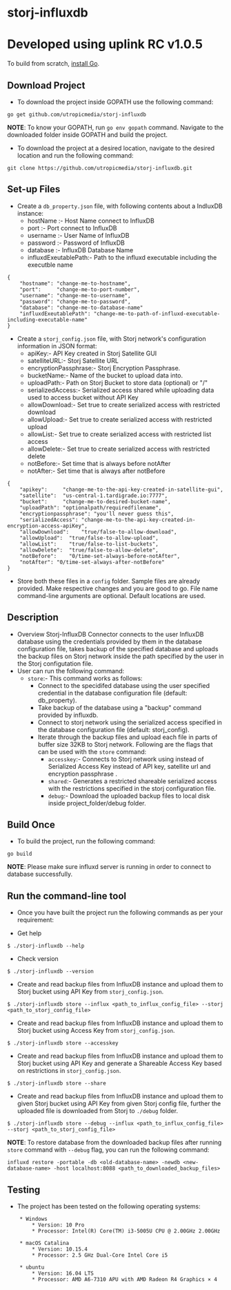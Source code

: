 # storj-influxdb

# Developed using uplink RC v1.0.5

To build from scratch, [install Go](https://golang.org/doc/install#install).

## Download Project
* To download the project inside GOPATH use the following command:
```
go get github.com/utropicmedia/storj-influxdb
```
**NOTE**: To know your GOPATH, run ```go env gopath``` command. Navigate to the downloaded folder inside GOPATH and build the project.

* To download the project at a desired location, navigate to the desired location and run the following command:
```
git clone https://github.com/utropicmedia/storj-influxdb.git
```

## Set-up Files
* Create a `db_property.json` file, with following contents about a IndluxDB instance:
	* hostName :- Host Name connect to InfluxDB
	* port :- Port connect to InfluxDB
	* username :- User Name of InfluxDB
	* password :- Password of InfluxDB
	* database :- InfluxDB Database Name
	* influxdExeutablePath:- Path to the influxd executable including the executble name
```
{
	"hostname": "change-me-to-hostname",
	"port":     "change-me-to-port-number",
	"username": "change-me-to-username",
	"password": "change-me-to-password",
	"database": "change-me-to-database-name"
	"influxdExeutablePath": "change-me-to-path-of-influxd-executable-including-executable-name"
}
```

* Create a `storj_config.json` file, with Storj network's configuration information in JSON format:
	* apiKey:- API Key created in Storj Satellite GUI
	* satelliteURL:- Storj Satellite URL
	* encryptionPassphrase:- Storj Encryption Passphrase.
	* bucketName:- Name of the bucket to upload data into.
	* uploadPath:- Path on Storj Bucket to store data (optional) or "/"
	* serializedAccess:- Serialized access shared while uploading data used to access bucket without API Key
	* allowDownload:- Set true to create serialized access with restricted download
	* allowUpload:- Set true to create serialized access with restricted upload
	* allowList:- Set true to create serialized access with restricted list access
	* allowDelete:- Set true to create serialized access with restricted delete
	* notBefore:- Set time that is always before notAfter
	* notAfter:- Set time that is always after notBefore

```
{
	"apikey":     "change-me-to-the-api-key-created-in-satellite-gui",
	"satellite":  "us-central-1.tardigrade.io:7777",
	"bucket":     "change-me-to-desired-bucket-name",
	"uploadPath": "optionalpath/requiredfilename",
	"encryptionpassphrase": "you'll never guess this",
	"serializedAccess": "change-me-to-the-api-key-created-in-encryption-access-apiKey",
	"allowDownload":	"true/false-to-allow-download",
	"allowUpload":	"true/false-to-allow-upload",
	"allowList":	"true/false-to-list-buckets",
	"allowDelete":	"true/false-to-allow-delete",
	"notBefore":	"0/time-set-always-before-notAfter",
	"notAfter":	"0/time-set-always-after-notBefore"
}
```

* Store both these files in a `config` folder. Sample files are already provided. Make respective changes and you are good to go. File name command-line arguments are optional. Default locations are used.

## Description
* Overview
	Storj-InfluxDB Connector connects to the user InfluxDB database using the credentials provided by them in the database configuration file, takes backup of the specified database and uploads the backup files on Storj network inside the path specified by the user in the Storj configutation file.
* User can run the following command:
	* `store`:- This command works as follows:
		* Connect to the specidifed database using the user specified credential in the database configuration file (default: db_property).
		* Take backup of the database using a "backup" command provided by influxdb.
		* Connect to storj network using the serialized access specified in the database configuration file (default: storj_config).
		* Iterate through the backup files and upload each file in parts of buffer size 32KB to Storj network.
		Following are the flags that can be used with the `store` command:
			* `accesskey`:- Connects to Storj network using instead of Serialized Access Key instead of API key, satellite url and encryption passphrase .
			* `shared`:- Generates a restricted shareable serialized access with the restrictions specified in the storj configuration file.
			* `debug`:- Download the uploaded backup files to local disk inside project_folder/debug folder.

## Build Once
* To build the project, run the following command:
```
go build
```

**NOTE**: Please make sure influxd server is running in order to connect to database successfully.

## Run the command-line tool
* Once you have built the project run the following commands as per your requirement:

* Get help
```
$ ./storj-influxdb --help
```

* Check version
```
$ ./storj-influxdb --version
```

* Create and read backup files from InfluxDB instance and upload them to Storj bucket using API Key from `storj_config.json`.
```
$ ./storj-influxdb store --influx <path_to_influx_config_file> --storj <path_to_storj_config_file>
```

* Create and read backup files from InfluxDB instance and upload them to Storj bucket using Access Key from `storj_config.json`.
```
$ ./storj-influxdb store --accesskey
```

* Create and read backup files from InfluxDB instance and upload them to Storj bucket using API Key and generate a Shareable Access Key based on restrictions in `storj_config.json`.
```
$ ./storj-influxdb store --share
```

* Create and read backup files from InfluxDB instance and upload them to given Storj bucket using API Key from given Storj config file, further the uploaded file is downloaded from Storj to `./debug` folder.
```
$ ./storj-influxdb store --debug --influx <path_to_influx_config_file> --storj <path_to_storj_config_file>
```
**NOTE**: To restore database from the downloaded backup files after running `store` command with `--debug` flag, you can run the following command:
```
influxd restore -portable -db <old-database-name> -newdb <new-database-name> -host localhost:8088 <path_to_downloaded_backup_files>
```

##  Testing
* The project has been tested on the following operating systems:
```
	* Windows
		* Version: 10 Pro
		* Processor: Intel(R) Core(TM) i3-5005U CPU @ 2.00GHz 2.00GHz

	* macOS Catalina
		* Version: 10.15.4
		* Processor: 2.5 GHz Dual-Core Intel Core i5

	* ubuntu
		* Version: 16.04 LTS
		* Processor: AMD A6-7310 APU with AMD Radeon R4 Graphics × 4
```
